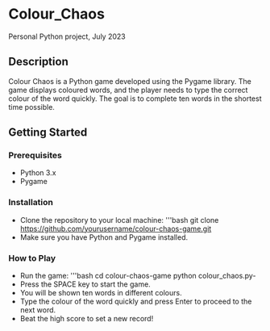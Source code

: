 # Colour_Chaos
Personal Python project, July 2023

## Description
Colour Chaos is a Python game developed using the Pygame library. The game displays coloured words, and the player needs to type the correct colour of the word quickly. 
The goal is to complete ten words in the shortest time possible.

## Getting Started
### Prerequisites

- Python 3.x
- Pygame

### Installation

- Clone the repository to your local machine:
    '''bash
    git clone https://github.com/yourusername/colour-chaos-game.git
- Make sure you have Python and Pygame installed.

### How to Play
- Run the game:
    '''bash
    cd colour-chaos-game
    python colour_chaos.py-
- Press the SPACE key to start the game.
- You will be shown ten words in different colours.
- Type the colour of the word quickly and press Enter to proceed to the next word.
- Beat the high score to set a new record!

